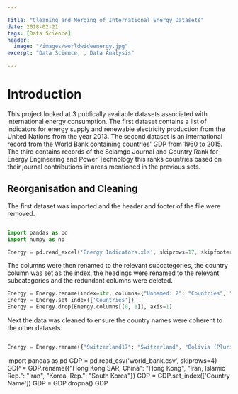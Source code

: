 ```yaml
---

Title: "Cleaning and Merging of International Energy Datasets"
date: 2018-02-21
tags: [Data Science]
header:
  image: "/images/worldwideenergy.jpg"
excerpt: "Data Science, , Data Analysis"

---
```


# Introduction

This project looked at 3 publically available datasets associated with international energy consumption. The first dataset contains a list of indicators for energy supply and renewable electricity production from the United Nations from the year 2013. The second dataset is an international record from the World Bank containing countries' GDP from 1960 to 2015. The third contains records of the Sciamgo Journal and Country Rank for Energy Engineering and Power Technology this ranks countries based on their journal contributions in areas mentioned in the previous sets.

## Reorganisation and Cleaning

The first dataset was imported and the header and footer of the file were removed.  


```python

import pandas as pd
import numpy as np

Energy = pd.read_excel('Energy Indicators.xls', skiprows=17, skipfooter=38)

```
The columns were then renamed to the relevant subcategories, the country column was set as the index, the headings were renamed to the relevant subcategories and the redundant columns were deleted.

```python
Energy = Energy.rename(index=str, columns={"Unnamed: 2": "Countries", "Petajoules": "Energy Supply", "Gigajoules": "Energy Supply per Capita", "%": "%Renewable"})
Energy = Energy.set_index(['Countries'])
Energy = Energy.drop(Energy.columns[[0, 1]], axis=1)

```

Next the data was cleaned to ensure the country names were coherent to the other datasets.

```python

Energy = Energy.rename({"Switzerland17": "Switzerland", "Bolivia (Plurinational State of)": "Bolivia", "The former Yugoslav Republic of Macedonia": "Republic of North Macedonia", "Sint Maarten (Dutch part)": "Sint Maarten (Dutch part)", "Micronesia (Federated States of)": "Micronesia", "Falkland Islands (Malvinas)": "Falkland Islands", "Vene""Republic of Korea": "South Korea", "United States of America20": "United States", "United Kingdom of Great Britain and Northern Ireland19": "United Kingdom", "Iran (Islamic Republic of)": "Iran", "Venezuela (Bolivarian Republic of)": "Venezuela", "Ukraine18": "Ukraine",  "China, Hong Kong Special Administrative Region": "Hong Kong"})

```

import pandas as pd
GDP = pd.read_csv('world_bank.csv', skiprows=4)
GDP = GDP.rename({"Hong Kong SAR, China": "Hong Kong", "Iran, Islamic Rep.": "Iran", "Korea, Rep.": "South Korea"})
GDP = GDP.set_index(['Country Name'])
GDP = GDP.dropna()
GDP

